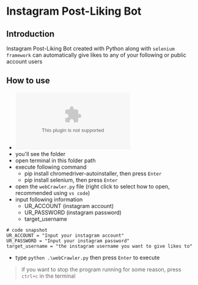 # Instagram Post-Liking Bot 

## Introduction
Instagram Post-Liking Bot created with Python along with `selenium framework` can automatically give likes to any of your following or public account users 

## How to use
* ![download the `.zip` file](https://github.com/allenlin316/Instagram-Post-Liking-Bot/archive/refs/heads/master.zip)
* you'll see the folder
* open terminal in this folder path
* execute following command
  * pip install chromedriver-autoinstaller, then press `Enter`
  * pip install selenium, then press `Enter`
* open the `webCrawler.py` file (right click to select how to open, recommended using `vs code`)
* input following information
  * UR_ACCOUNT (instagram account)
  * UR_PASSWORD (instagram password)
  * target_username

```
# code snapshot
UR_ACCOUNT = "Input your instagram account"
UR_PASSWORD = "Input your instagram password"
target_username = "the instagram username you want to give likes to"
```

* type `python .\webCrawler.py` then press `Enter` to execute
> if you want to stop the program running for some reason, press `ctrl+c` in the terminal 
